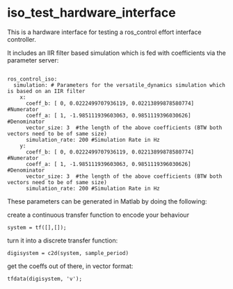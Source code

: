 iso_test_hardware_interface
===========================
This is a hardware interface for testing a ros_control effort interface controller.

It includes an IIR filter based simulation which is fed with coefficients via the parameter server:

<code>
ros_control_iso:
  simulation: # Parameters for the versatile_dynamics simulation which is based on an IIR filter 
    x:
      coeff_b: [ 0, 0.0222499707936119, 0.02213899878580774] #Numerator
      coeff_a: [ 1, -1.985111939603063, 0.9851119396030626] #Denominator
      vector_size: 3  #the length of the above coefficients (BTW both vectors need to be of same size)
      simulation_rate: 200 #Simulation Rate in Hz
    y:
      coeff_b: [ 0, 0.0222499707936119, 0.02213899878580774] #Numerator
      coeff_a: [ 1, -1.985111939603063, 0.9851119396030626] #Denominator
      vector_size: 3  #the length of the above coefficients (BTW both vectors need to be of same size)
      simulation_rate: 200 #Simulation Rate in Hz
</code>

These parameters can be generated in Matlab by doing the following:

create a continuous transfer function to encode your behaviour

  <code>system = tf([],[]); </code>

turn it into a discrete transfer function:

  <code>digisystem = c2d(system, sample_period) </code>

get the coeffs out of there, in vector format:

  <code>tfdata(digisystem, 'v'); </code>

